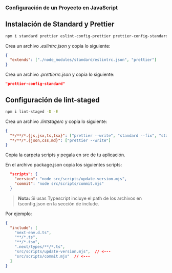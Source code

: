 ### Configuración de un Proyecto en JavaScript

## Instalación de Standard y Prettier

```bash
npm i standard prettier eslint-config-prettier prettier-config-standard -D -E
```

Crea un archivo _*.eslintrc.json*_ y copia lo siguiente:

```json
{
  "extends": ["./node_modules/standard/eslintrc.json", "prettier"]
}
```

Crea un archivo _*.prettierrc.json*_ y copia lo siguiente:

```json
"prettier-config-standard"
```

## Configuración de lint-staged

```bash
npm i lint-staged -D -E
```

Crea un archivo _*.lintstagerc*_ y copia lo siguiente:

```json
{
  "*/**/*.{js,jsx,ts,tsx}": ["prettier --write", "standard --fix", "standard"],
  "*/**/*.{json,css,md}": ["prettier --write"]
}
```

Copia la carpeta scripts y pegala en src de tu aplicación.

En el archivo package.json copia los siguientes scripts:

```json
  "scripts": {
    "version": "node src/scripts/update-version.mjs",
    "commit": "node src/scripts/commit.mjs"
  }
```

> **Nota:** Si usas Typescript incluye el path de los archivos en tsconfig.json en la sección de include.
>




Por ejemplo:

```json
{
  "include": [
    "next-env.d.ts",
    "**/*.ts",
    "**/*.tsx",
    ".next/types/**/*.ts",
    "src/scripts/update-version.mjs",  // <---
    "src/scripts/commit.mjs"  // <---
  ]
}
```

